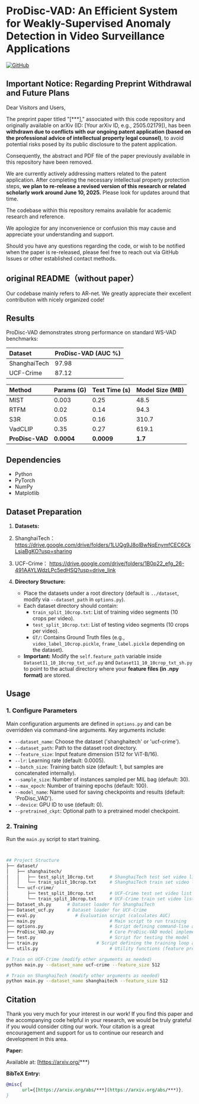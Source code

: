 # ProDisc-VAD: An Efficient System for Weakly-Supervised Anomaly Detection in Video Surveillance Applications

[![GitHub](https://img.shields.io/badge/GitHub-Code-blue?logo=github)](https://github.com/modadundun/ProDisc-VAD)

## Important Notice: Regarding Preprint Withdrawal and Future Plans

Dear Visitors and Users,

The preprint paper titled "[***]," associated with this code repository and originally available on arXiv (ID: [Your arXiv ID, e.g., 2505.02179]), has been **withdrawn due to conflicts with our ongoing patent application (based on the professional advice of intellectual property legal counsel)**, to avoid potential risks posed by its public disclosure to the patent application.

Consequently, the abstract and PDF file of the paper previously available in this repository have been removed.

We are currently actively addressing matters related to the patent application. After completing the necessary intellectual property protection steps, **we plan to re-release a revised version of this research or related scholarly work around June 10, 2025.** Please look for updates around that time.

The codebase within this repository remains available for academic research and reference.

We apologize for any inconvenience or confusion this may cause and appreciate your understanding and support.

Should you have any questions regarding the code, or wish to be notified when the paper is re-released, please feel free to reach out via GitHub Issues or other established contact methods.

## original README（without paper）
Our codebase mainly refers to AR-net. We greatly appreciate their excellent contribution with nicely organized code!
## Results

ProDisc-VAD demonstrates strong performance on standard WS-VAD benchmarks:

| Dataset     | ProDisc-VAD (AUC %) |
| :-----------  | :------------------ | 
| ShanghaiTech   |97.98 |
| UCF-Crime     | 87.12   |


| Method        | Params (G) | Test Time (s) | Model Size (MB) |
| :------------ | :--------- | :------------ | :-------------- |
| MIST | 0.003 |0.25 | 48.5 |
| RTFM | 0.02 |0.14 | 94.3 |
| S3R | 0.05 |0.16 | 310.7 |
| VadCLIP | 0.35 |0.27 | 619.1 |
| **ProDisc-VAD** | **0.0004** |**0.0009** | **1.7** |
## Dependencies

* Python
* PyTorch
* NumPy
* Matplotlib

## Dataset Preparation


1.  **Datasets:**
2.  ShanghaiTech：
https://drive.google.com/drive/folders/1LUQg9J8olBwNqEnymfCEC6CkLsjaBgKO?usp=sharing

3.  UCF-Crime：
https://drive.google.com/drive/folders/1B0p22_efg_26-491AAYLWdzLPc5edHSQ?usp=drive_link
4.  **Directory Structure:**
    * Place the datasets under a root directory (default is `../dataset`, modify via `--dataset_path` in `options.py`).
    * Each dataset directory should contain:
        * `train_split_10crop.txt`: List of training video segments (10 crops per video). 
        * `test_split_10crop.txt`: List of testing video segments (10 crops per video).
        * `GT/`: Contains Ground Truth files (e.g., `video_label_10crop.pickle`, `frame_label.pickle` depending on the dataset).
    * **Important:** Modify the `self.feature_path` variable inside `Dataset11_10_10crop_txt_ucf.py` and `Dataset11_10_10crop_txt_sh.py` to point to the actual directory where your **feature files (in .npy format)** are stored.

## Usage

### 1. Configure Parameters


Main configuration arguments are defined in `options.py` and can be overridden via command-line arguments. Key arguments include:
* `--dataset_name`: Choose the dataset ('shanghaitech' or 'ucf-crime').
* `--dataset_path`: Path to the dataset root directory.
* `--feature_size`: Input feature dimension (512 for ViT-B/16).
* `--lr`: Learning rate (default: 0.0005).
* `--batch_size`: Training batch size (default: 1, but samples are concatenated internally).
* `--sample_size`: Number of instances sampled per MIL bag (default: 30).
* `--max_epoch`: Number of training epochs (default: 100).
* `--model_name`: Name used for saving checkpoints and results (default: 'ProDisc_VAD').
* `--device`: GPU ID to use (default: 0).
* `--pretrained_ckpt`: Optional path to a pretrained model checkpoint.

### 2. Training


Run the `main.py` script to start training.

```bash


## Project Structure
├── dataset/
│   ├── shanghaitech/
│   │   ├── test_split_10crop.txt      # ShanghaiTech test set video list 
│   │   └── train_split_10crop.txt     # ShanghaiTech train set video list 
│   └── ucf-crime/
│       ├── test_split_10crop.txt      # UCF-Crime test set video list 
│       └── train_split_10crop.txt     # UCF-Crime train set video list 
├── Dataset_sh.py      # Dataset loader for ShanghaiTech
├── Dataset_ucf.py     # Dataset loader for UCF-Crime
├── eval.py               # Evaluation script (calculates AUC)
├── main.py                            # Main script to run training
├── options.py                         # Script defining command-line arguments/options
├── ProDisc_VAD.py                     # Core ProDisc-VAD model implementation (PIL, PIDE)
├── test.py                            # Script for testing the model
├── train.py                      # Script defining the training loop and losses
└── utils.py                           # Utility functions (feature processing, plotting etc.)

# Train on UCF-Crime (modify other arguments as needed)
python main.py --dataset_name ucf-crime --feature_size 512

# Train on ShanghaiTech (modify other arguments as needed)
python main.py --dataset_name shanghaitech --feature_size 512

```

## Citation

Thank you very much for your interest in our work! If you find this paper and the accompanying code helpful in your research, we would be truly grateful if you would consider citing our work. Your citation is a great encouragement and support for us to continue our research and development in this area.

**Paper:**

Available at: [https://arxiv.org/***)

**BibTeX Entry:**

```bibtex
@misc{
      url={[https://arxiv.org/abs/***](https://arxiv.org/abs/***)},
}
